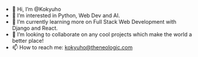 - 👋 Hi, I’m @Kokyuho
- 👀 I’m interested in Python, Web Dev and AI.
- 🌱 I’m currently learning more on Full Stack Web Development with Django and React.
- 💞️ I’m looking to collaborate on any cool projects which make the world a better place!
- 📫 How to reach me: kokyuho@theneologic.com
